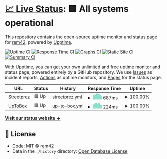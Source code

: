 # [📈 Live Status](https://status.remy.ovh): <!--live status--> **🟩 All systems operational**

This repository contains the open-source uptime monitor and status page for [rem42](https://remy.ovh), powered by [Upptime](https://github.com/upptime/upptime).

[![Uptime CI](https://github.com/koj-co/upptime/workflows/Uptime%20CI/badge.svg)](https://github.com/koj-co/upptime/actions?query=workflow%3A%22Uptime+CI%22)
[![Response Time CI](https://github.com/koj-co/upptime/workflows/Response%20Time%20CI/badge.svg)](https://github.com/koj-co/upptime/actions?query=workflow%3A%22Response+Time+CI%22)
[![Graphs CI](https://github.com/koj-co/upptime/workflows/Graphs%20CI/badge.svg)](https://github.com/koj-co/upptime/actions?query=workflow%3A%22Graphs+CI%22)
[![Static Site CI](https://github.com/koj-co/upptime/workflows/Static%20Site%20CI/badge.svg)](https://github.com/koj-co/upptime/actions?query=workflow%3A%22Static+Site+CI%22)
[![Summary CI](https://github.com/koj-co/upptime/workflows/Summary%20CI/badge.svg)](https://github.com/koj-co/upptime/actions?query=workflow%3A%22Summary+CI%22)

With [Upptime](https://upptime.js.org), you can get your own unlimited and free uptime monitor and status page, powered entirely by a GitHub repository. We use [Issues](https://github.com/rem42/upptime/issues) as incident reports, [Actions](https://github.com/rem42/upptime/actions) as uptime monitors, and [Pages](https://status.remy.ovh) for the status page.

<!--start: status pages-->
<!-- This summary is generated by Upptime (https://github.com/upptime/upptime) -->
<!-- Do not edit this manually, your changes will be overwritten -->
<!-- prettier-ignore -->
| URL | Status | History | Response Time | Uptime |
| --- | ------ | ------- | ------------- | ------ |
| <img alt="" src="https://icons.duckduckgo.com/ip3/streetprez.com.ico" height="13"> [Streetprez](https://streetprez.com) | 🟩 Up | [streetprez.yml](https://github.com/rem42/upptime/commits/HEAD/history/streetprez.yml) | <details><summary><img alt="Response time graph" src="./graphs/streetprez/response-time-week.png" height="20"> 687ms</summary><br><a href="https://status.remy.ovh/history/streetprez"><img alt="Response time 708" src="https://img.shields.io/endpoint?url=https%3A%2F%2Fraw.githubusercontent.com%2Frem42%2Fupptime%2FHEAD%2Fapi%2Fstreetprez%2Fresponse-time.json"></a><br><a href="https://status.remy.ovh/history/streetprez"><img alt="24-hour response time 405" src="https://img.shields.io/endpoint?url=https%3A%2F%2Fraw.githubusercontent.com%2Frem42%2Fupptime%2FHEAD%2Fapi%2Fstreetprez%2Fresponse-time-day.json"></a><br><a href="https://status.remy.ovh/history/streetprez"><img alt="7-day response time 687" src="https://img.shields.io/endpoint?url=https%3A%2F%2Fraw.githubusercontent.com%2Frem42%2Fupptime%2FHEAD%2Fapi%2Fstreetprez%2Fresponse-time-week.json"></a><br><a href="https://status.remy.ovh/history/streetprez"><img alt="30-day response time 751" src="https://img.shields.io/endpoint?url=https%3A%2F%2Fraw.githubusercontent.com%2Frem42%2Fupptime%2FHEAD%2Fapi%2Fstreetprez%2Fresponse-time-month.json"></a><br><a href="https://status.remy.ovh/history/streetprez"><img alt="1-year response time 672" src="https://img.shields.io/endpoint?url=https%3A%2F%2Fraw.githubusercontent.com%2Frem42%2Fupptime%2FHEAD%2Fapi%2Fstreetprez%2Fresponse-time-year.json"></a></details> | <details><summary><a href="https://status.remy.ovh/history/streetprez">100.00%</a></summary><a href="https://status.remy.ovh/history/streetprez"><img alt="All-time uptime 99.93%" src="https://img.shields.io/endpoint?url=https%3A%2F%2Fraw.githubusercontent.com%2Frem42%2Fupptime%2FHEAD%2Fapi%2Fstreetprez%2Fuptime.json"></a><br><a href="https://status.remy.ovh/history/streetprez"><img alt="24-hour uptime 100.00%" src="https://img.shields.io/endpoint?url=https%3A%2F%2Fraw.githubusercontent.com%2Frem42%2Fupptime%2FHEAD%2Fapi%2Fstreetprez%2Fuptime-day.json"></a><br><a href="https://status.remy.ovh/history/streetprez"><img alt="7-day uptime 100.00%" src="https://img.shields.io/endpoint?url=https%3A%2F%2Fraw.githubusercontent.com%2Frem42%2Fupptime%2FHEAD%2Fapi%2Fstreetprez%2Fuptime-week.json"></a><br><a href="https://status.remy.ovh/history/streetprez"><img alt="30-day uptime 100.00%" src="https://img.shields.io/endpoint?url=https%3A%2F%2Fraw.githubusercontent.com%2Frem42%2Fupptime%2FHEAD%2Fapi%2Fstreetprez%2Fuptime-month.json"></a><br><a href="https://status.remy.ovh/history/streetprez"><img alt="1-year uptime 99.93%" src="https://img.shields.io/endpoint?url=https%3A%2F%2Fraw.githubusercontent.com%2Frem42%2Fupptime%2FHEAD%2Fapi%2Fstreetprez%2Fuptime-year.json"></a></details>
| <img alt="" src="https://icons.duckduckgo.com/ip3/uptobox.com.ico" height="13"> [UpToBox](https://uptobox.com/) | 🟩 Up | [up-to-box.yml](https://github.com/rem42/upptime/commits/HEAD/history/up-to-box.yml) | <details><summary><img alt="Response time graph" src="./graphs/up-to-box/response-time-week.png" height="20"> 224ms</summary><br><a href="https://status.remy.ovh/history/up-to-box"><img alt="Response time 558" src="https://img.shields.io/endpoint?url=https%3A%2F%2Fraw.githubusercontent.com%2Frem42%2Fupptime%2FHEAD%2Fapi%2Fup-to-box%2Fresponse-time.json"></a><br><a href="https://status.remy.ovh/history/up-to-box"><img alt="24-hour response time 182" src="https://img.shields.io/endpoint?url=https%3A%2F%2Fraw.githubusercontent.com%2Frem42%2Fupptime%2FHEAD%2Fapi%2Fup-to-box%2Fresponse-time-day.json"></a><br><a href="https://status.remy.ovh/history/up-to-box"><img alt="7-day response time 224" src="https://img.shields.io/endpoint?url=https%3A%2F%2Fraw.githubusercontent.com%2Frem42%2Fupptime%2FHEAD%2Fapi%2Fup-to-box%2Fresponse-time-week.json"></a><br><a href="https://status.remy.ovh/history/up-to-box"><img alt="30-day response time 245" src="https://img.shields.io/endpoint?url=https%3A%2F%2Fraw.githubusercontent.com%2Frem42%2Fupptime%2FHEAD%2Fapi%2Fup-to-box%2Fresponse-time-month.json"></a><br><a href="https://status.remy.ovh/history/up-to-box"><img alt="1-year response time 523" src="https://img.shields.io/endpoint?url=https%3A%2F%2Fraw.githubusercontent.com%2Frem42%2Fupptime%2FHEAD%2Fapi%2Fup-to-box%2Fresponse-time-year.json"></a></details> | <details><summary><a href="https://status.remy.ovh/history/up-to-box">100.00%</a></summary><a href="https://status.remy.ovh/history/up-to-box"><img alt="All-time uptime 99.74%" src="https://img.shields.io/endpoint?url=https%3A%2F%2Fraw.githubusercontent.com%2Frem42%2Fupptime%2FHEAD%2Fapi%2Fup-to-box%2Fuptime.json"></a><br><a href="https://status.remy.ovh/history/up-to-box"><img alt="24-hour uptime 100.00%" src="https://img.shields.io/endpoint?url=https%3A%2F%2Fraw.githubusercontent.com%2Frem42%2Fupptime%2FHEAD%2Fapi%2Fup-to-box%2Fuptime-day.json"></a><br><a href="https://status.remy.ovh/history/up-to-box"><img alt="7-day uptime 100.00%" src="https://img.shields.io/endpoint?url=https%3A%2F%2Fraw.githubusercontent.com%2Frem42%2Fupptime%2FHEAD%2Fapi%2Fup-to-box%2Fuptime-week.json"></a><br><a href="https://status.remy.ovh/history/up-to-box"><img alt="30-day uptime 100.00%" src="https://img.shields.io/endpoint?url=https%3A%2F%2Fraw.githubusercontent.com%2Frem42%2Fupptime%2FHEAD%2Fapi%2Fup-to-box%2Fuptime-month.json"></a><br><a href="https://status.remy.ovh/history/up-to-box"><img alt="1-year uptime 99.78%" src="https://img.shields.io/endpoint?url=https%3A%2F%2Fraw.githubusercontent.com%2Frem42%2Fupptime%2FHEAD%2Fapi%2Fup-to-box%2Fuptime-year.json"></a></details>

<!--end: status pages-->

[**Visit our status website →**](https://status.remy.ovh)

## 📄 License

- Code: [MIT](./LICENSE) © [rem42](https://remy.ovh)
- Data in the `./history` directory: [Open Database License](https://opendatacommons.org/licenses/odbl/1-0/)
